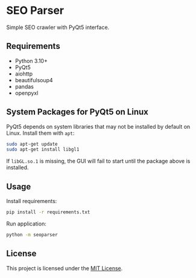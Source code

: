 # SEO Parser

Simple SEO crawler with PyQt5 interface.

## Requirements
- Python 3.10+
- PyQt5
- aiohttp
- beautifulsoup4
- pandas
- openpyxl

## System Packages for PyQt5 on Linux
PyQt5 depends on system libraries that may not be installed by default on Linux.
Install them with `apt`:

```bash
sudo apt-get update
sudo apt-get install libgl1
```

If `libGL.so.1` is missing, the GUI will fail to start until the package above is
installed.

## Usage
Install requirements:
```bash
pip install -r requirements.txt
```

Run application:
```bash
python -m seoparser
```

## License
This project is licensed under the [MIT License](LICENSE).
